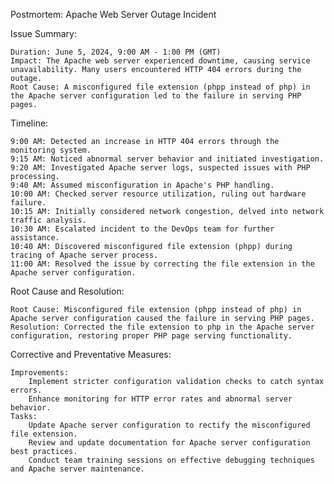 Postmortem: Apache Web Server Outage Incident

Issue Summary:

    Duration: June 5, 2024, 9:00 AM - 1:00 PM (GMT)
    Impact: The Apache web server experienced downtime, causing service unavailability. Many users encountered HTTP 404 errors during the outage.
    Root Cause: A misconfigured file extension (phpp instead of php) in the Apache server configuration led to the failure in serving PHP pages.

Timeline:

    9:00 AM: Detected an increase in HTTP 404 errors through the monitoring system.
    9:15 AM: Noticed abnormal server behavior and initiated investigation.
    9:20 AM: Investigated Apache server logs, suspected issues with PHP processing.
    9:40 AM: Assumed misconfiguration in Apache's PHP handling.
    10:00 AM: Checked server resource utilization, ruling out hardware failure.
    10:15 AM: Initially considered network congestion, delved into network traffic analysis.
    10:30 AM: Escalated incident to the DevOps team for further assistance.
    10:40 AM: Discovered misconfigured file extension (phpp) during tracing of Apache server process.
    11:00 AM: Resolved the issue by correcting the file extension in the Apache server configuration.

Root Cause and Resolution:

    Root Cause: Misconfigured file extension (phpp instead of php) in Apache server configuration caused the failure in serving PHP pages.
    Resolution: Corrected the file extension to php in the Apache server configuration, restoring proper PHP page serving functionality.

Corrective and Preventative Measures:

    Improvements:
        Implement stricter configuration validation checks to catch syntax errors.
        Enhance monitoring for HTTP error rates and abnormal server behavior.
    Tasks:
        Update Apache server configuration to rectify the misconfigured file extension.
        Review and update documentation for Apache server configuration best practices.
        Conduct team training sessions on effective debugging techniques and Apache server maintenance.
